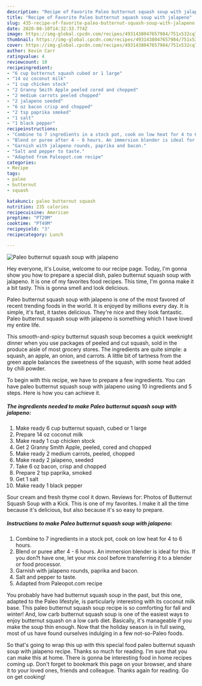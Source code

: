 ```yaml
---
description: "Recipe of Favorite Paleo butternut squash soup with jalapeno"
title: "Recipe of Favorite Paleo butternut squash soup with jalapeno"
slug: 435-recipe-of-favorite-paleo-butternut-squash-soup-with-jalapeno
date: 2020-08-10T14:32:33.774Z
image: https://img-global.cpcdn.com/recipes/4931438047657984/751x532cq70/paleo-butternut-squash-soup-with-jalapeno-recipe-main-photo.jpg
thumbnail: https://img-global.cpcdn.com/recipes/4931438047657984/751x532cq70/paleo-butternut-squash-soup-with-jalapeno-recipe-main-photo.jpg
cover: https://img-global.cpcdn.com/recipes/4931438047657984/751x532cq70/paleo-butternut-squash-soup-with-jalapeno-recipe-main-photo.jpg
author: Kevin Carr
ratingvalue: 4
reviewcount: 10
recipeingredient:
- "6 cup butternut squash cubed or 1 large"
- "14 oz coconut milk"
- "1 cup chicken stock"
- "2 Granny Smith Apple peeled cored and chopped"
- "2 medium carrots peeled chopped"
- "2 jalapeno seeded"
- "6 oz bacon crisp and chopped"
- "2 tsp paprika smoked"
- "1 salt"
- "1 black pepper"
recipeinstructions:
- "Combine to 7 ingredients in a stock pot, cook on low heat for 4 to 6 hours."
- "Blend or puree after 4 - 6 hours. An immersion blender is ideal for this. If you don?t have one, let your mix cool before transferring it to a blender or food processor."
- "Garnish with jalapeno rounds, paprika and bacon."
- "Salt and pepper to taste."
- "Adapted from Paleopot.com recipe"
categories:
- Recipe
tags:
- paleo
- butternut
- squash

katakunci: paleo butternut squash 
nutrition: 235 calories
recipecuisine: American
preptime: "PT29M"
cooktime: "PT49M"
recipeyield: "3"
recipecategory: Lunch

---
```



![Paleo butternut squash soup with jalapeno](https://img-global.cpcdn.com/recipes/4931438047657984/751x532cq70/paleo-butternut-squash-soup-with-jalapeno-recipe-main-photo.jpg)

Hey everyone, it's Louise, welcome to our recipe page. Today, I'm gonna show you how to prepare a special dish, paleo butternut squash soup with jalapeno. It is one of my favorites food recipes. This time, I'm gonna make it a bit tasty. This is gonna smell and look delicious.

Paleo butternut squash soup with jalapeno is one of the most favored of recent trending foods in the world. It is enjoyed by millions every day. It is simple, it's fast, it tastes delicious. They're nice and they look fantastic. Paleo butternut squash soup with jalapeno is something which I have loved my entire life.

This smooth-and-spicy butternut squash soup becomes a quick weeknight dinner when you use packages of peeled and cut squash, sold in the produce aisle of most grocery stores. The ingredients are quite simple: a squash, an apple, an onion, and carrots. A little bit of tartness from the green apple balances the sweetness of the squash, with some heat added by chili powder.


To begin with this recipe, we have to prepare a few ingredients. You can have paleo butternut squash soup with jalapeno using 10 ingredients and 5 steps. Here is how you can achieve it.

##### The ingredients needed to make Paleo butternut squash soup with jalapeno:

1. Make ready 6 cup butternut squash, cubed or 1 large
1. Prepare 14 oz coconut milk
1. Make ready 1 cup chicken stock
1. Get 2 Granny Smith Apple, peeled, cored and chopped
1. Make ready 2 medium carrots, peeled, chopped
1. Make ready 2 jalapeno, seeded
1. Take 6 oz bacon, crisp and chopped
1. Prepare 2 tsp paprika, smoked
1. Get 1 salt
1. Make ready 1 black pepper


Sour cream and fresh thyme cool it down. Reviews for: Photos of Butternut Squash Soup with a Kick. This is one of my favorites. I make it all the time because it&#39;s delicious, but also because it&#39;s so easy to prepare. 

##### Instructions to make Paleo butternut squash soup with jalapeno:

1. Combine to 7 ingredients in a stock pot, cook on low heat for 4 to 6 hours.
1. Blend or puree after 4 - 6 hours. An immersion blender is ideal for this. If you don?t have one, let your mix cool before transferring it to a blender or food processor.
1. Garnish with jalapeno rounds, paprika and bacon.
1. Salt and pepper to taste.
1. Adapted from Paleopot.com recipe


You probably have had butternut squash soup in the past, but this one, adapted to the Paleo lifestyle, is particularly interesting with its coconut milk base. This paleo butternut squash soup recipe is so comforting for fall and winter! And, low carb butternut squash soup is one of the easiest ways to enjoy butternut squash on a low carb diet. Basically, it&#39;s manageable if you make the soup thin enough. Now that the holiday season is in full swing, most of us have found ourselves indulging in a few not-so-Paleo foods. 

So that's going to wrap this up with this special food paleo butternut squash soup with jalapeno recipe. Thanks so much for reading. I'm sure that you can make this at home. There is gonna be interesting food in home recipes coming up. Don't forget to bookmark this page on your browser, and share it to your loved ones, friends and colleague. Thanks again for reading. Go on get cooking!
